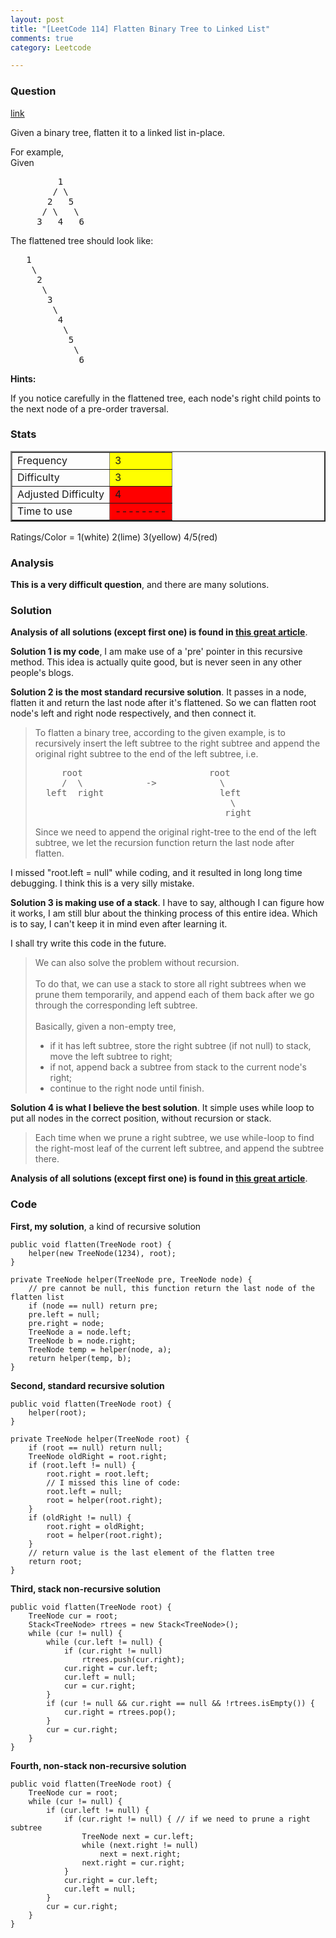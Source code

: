 ```yaml
---
layout: post
title: "[LeetCode 114] Flatten Binary Tree to Linked List"
comments: true
category: Leetcode

---
```



### Question 
[link](https://oj.leetcode.com/problems/flatten-binary-tree-to-linked-list/)

<div class="question-content">
            <p></p><p>
Given a binary tree, flatten it to a linked list in-place.
</p>

<p>
For example,<br>
Given
</p><pre>         1
        / \
       2   5
      / \   \
     3   4   6
</pre>
<p></p>

The flattened tree should look like:<br>
<pre>   1
    \
     2
      \
       3
        \
         4
          \
           5
            \
             6
</pre>

<div class="spoilers" ><b>Hints:</b>
<p>If you notice carefully in the flattened tree, each node's right child points to the next node of a pre-order traversal.</p>
</div><p></p>
          </div>

### Stats
<table border="2">
	<tr>
		<td>Frequency</td>
		<td bgcolor="yellow">3</td>
	</tr>
	<tr>
		<td>Difficulty</td>
		<td bgcolor="yellow">3</td>
	</tr>
	<tr>
		<td>Adjusted Difficulty</td>
		<td bgcolor="red">4</td>
	</tr>
	<tr>
		<td>Time to use</td>
		<td bgcolor="red">--------</td>
	</tr>
</table>

Ratings/Color = 1(white) 2(lime) 3(yellow) 4/5(red)

### Analysis

__This is a very difficult question__, and there are many solutions. 

### Solution

__Analysis of all solutions (except first one) is found in [this great article](http://n00tc0d3r.blogspot.sg/2013/03/flatten-binary-tree-to-linked-list-in.html)__.

__Solution 1 is my code__, I am make use of a 'pre' pointer in this recursive method. This idea is actually quite good, but is never seen in any other people's blogs. 

__Solution 2 is the most standard recursive solution__. It passes in a node, flatten it and return the last node after it's flattened. So we can flatten root node's left and right node respectively, and then connect it. 

<blockquote cite="http://n00tc0d3r.blogspot.sg/2013/03/flatten-binary-tree-to-linked-list-in.html">
To flatten a binary tree, according to the given example, is to recursively insert the left subtree to the right subtree and append the original right subtree to the end of the left subtree, i.e.<br>
<pre>     root                        root
     /  \            -&gt;            \
  left  right                      left
                                     \
                                    right
</pre>
Since we need to append the original right-tree to the end of the left subtree, we let the recursion function return the last node after flatten.
</blockquote>

I missed "root.left = null" while coding, and it resulted in long long time debugging. I think this is a very silly mistake. 

__Solution 3 is making use of a stack__. I have to say, although I can figure how it works, I am still blur about the thinking process of this entire idea. Which is to say, I can't keep it in mind even after learning it. 

I shall try write this code in the future. 

<blockquote>
We can also solve the problem without recursion.<br>
<br>
To do that, we can use a stack to store all right subtrees when we prune them temporarily, and append each of them back after we go through the corresponding left subtree.<br>
<br>
Basically, given a non-empty tree,<br>
<ul>
<li>if it has left subtree, store the right subtree (if not null) to stack, move the left subtree to right;</li>
<li>if not, append back a subtree from stack to the current node's right;</li>
<li>continue to the right node until finish.</li>
</ul>
</blockquote>

__Solution 4 is what I believe the best solution__. It simple uses while loop to put all nodes in the correct position, without recursion or stack. 

> Each time when we prune a right subtree, we use while-loop to find the right-most leaf of the current left subtree, and append the subtree there.

__Analysis of all solutions (except first one) is found in [this great article](http://n00tc0d3r.blogspot.sg/2013/03/flatten-binary-tree-to-linked-list-in.html)__.

### Code

__First, my solution__, a kind of recursive solution

    public void flatten(TreeNode root) {
        helper(new TreeNode(1234), root);
    }
    
    private TreeNode helper(TreeNode pre, TreeNode node) { 
        // pre cannot be null, this function return the last node of the flatten list
        if (node == null) return pre;
        pre.left = null;
        pre.right = node;
        TreeNode a = node.left;
        TreeNode b = node.right;
        TreeNode temp = helper(node, a);
        return helper(temp, b);
    }

__Second, standard recursive solution__

    public void flatten(TreeNode root) {
        helper(root);
    }
    
    private TreeNode helper(TreeNode root) {
        if (root == null) return null;
        TreeNode oldRight = root.right;
        if (root.left != null) {
            root.right = root.left;
            // I missed this line of code: 
            root.left = null;
            root = helper(root.right);
        }
        if (oldRight != null) {
            root.right = oldRight;
            root = helper(root.right);
        }
        // return value is the last element of the flatten tree
        return root;
    }

__Third, stack non-recursive solution__

	public void flatten(TreeNode root) {
		TreeNode cur = root;
		Stack<TreeNode> rtrees = new Stack<TreeNode>();
		while (cur != null) {
			while (cur.left != null) {
				if (cur.right != null)
					rtrees.push(cur.right);
				cur.right = cur.left;
				cur.left = null;
				cur = cur.right;
			}
			if (cur != null && cur.right == null && !rtrees.isEmpty()) {
				cur.right = rtrees.pop();
			}
			cur = cur.right;
		}
	}

__Fourth, non-stack non-recursive solution__

	public void flatten(TreeNode root) {
		TreeNode cur = root;
		while (cur != null) {
			if (cur.left != null) {
				if (cur.right != null) { // if we need to prune a right subtree
					TreeNode next = cur.left;
					while (next.right != null)
						next = next.right;
					next.right = cur.right;
				}
				cur.right = cur.left;
				cur.left = null;
			}
			cur = cur.right;
		}
	}
